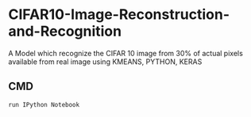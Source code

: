 # CIFAR10-Image-Reconstruction-and-Recognition
A Model which recognize the CIFAR 10 image from 30% of actual pixels available from real image using  KMEANS, PYTHON, KERAS

## CMD
```python
run IPython Notebook
```
